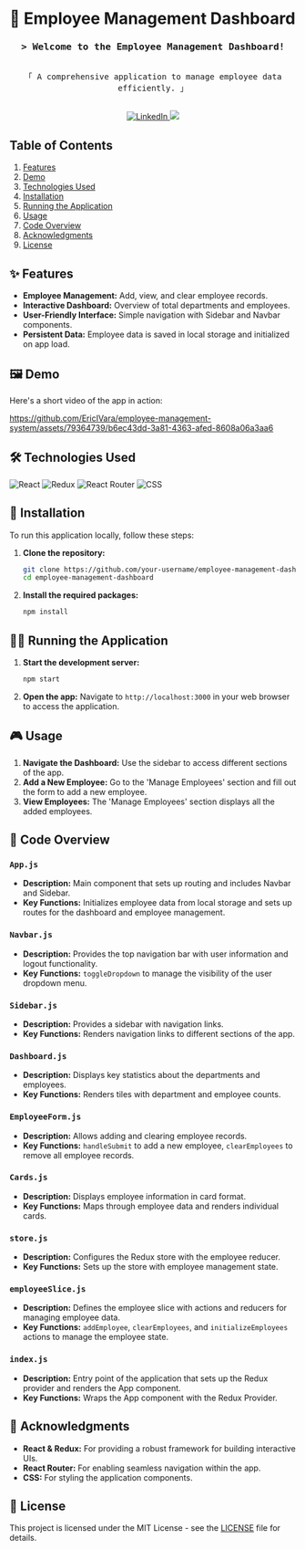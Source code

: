 # 🏢 Employee Management Dashboard

<!-- Intro  -->
<h3 align="center">
  <samp>&gt; Welcome to the Employee Management Dashboard!</samp>
</h3>

<p align="center"> 
  <samp>
    <br>
    「 A comprehensive application to manage employee data efficiently. 」
    <br>
    <br>
  </samp>
</p>

<p align="center">
 <a href="https://linkedin.com/in/ericivara" target="_blank">
  <img src="https://img.shields.io/badge/LinkedIn-0077B5?style=for-the-badge&logo=linkedin&logoColor=white" alt="LinkedIn"/>
 </a>
 <a href="https://twitter.com/ericivara" target="_blank">
  <img src="https://img.shields.io/badge/Twitter-1DA1F2?style=for-the-badge&logo=twitter&logoColor=white" />
 </a>
</p>

## Table of Contents
1. [Features](#-features)
2. [Demo](#-demo)
3. [Technologies Used](#-technologies-used)
4. [Installation](#-installation)
5. [Running the Application](#-running-the-application)
6. [Usage](#-usage)
7. [Code Overview](#-code-overview)
8. [Acknowledgments](#-acknowledgments)
9. [License](#-license)

## ✨ Features

- **Employee Management:** Add, view, and clear employee records.
- **Interactive Dashboard:** Overview of total departments and employees.
- **User-Friendly Interface:** Simple navigation with Sidebar and Navbar components.
- **Persistent Data:** Employee data is saved in local storage and initialized on app load.

## 🖼️ Demo

Here's a short video of the app in action:

https://github.com/EricIVara/employee-management-system/assets/79364739/b6ec43dd-3a81-4363-afed-8608a06a3aa6

## 🛠️ Technologies Used

![React](https://img.shields.io/badge/React-20232A?style=for-the-badge&logo=react&logoColor=61DAFB)
![Redux](https://img.shields.io/badge/Redux-764ABC?style=for-the-badge&logo=redux&logoColor=white)
![React Router](https://img.shields.io/badge/React_Router-CA4245?style=for-the-badge&logo=react-router&logoColor=white)
![CSS](https://img.shields.io/badge/CSS-1572B6?style=for-the-badge&logo=css3&logoColor=white)

## 🚀 Installation

To run this application locally, follow these steps:

1. **Clone the repository:**
    ```sh
    git clone https://github.com/your-username/employee-management-dashboard.git
    cd employee-management-dashboard
    ```

2. **Install the required packages:**
    ```sh
    npm install
    ```

## 🏃‍♂️ Running the Application

1. **Start the development server:**
    ```sh
    npm start
    ```

2. **Open the app:** Navigate to `http://localhost:3000` in your web browser to access the application.

## 🎮 Usage

1. **Navigate the Dashboard:** Use the sidebar to access different sections of the app.
2. **Add a New Employee:** Go to the 'Manage Employees' section and fill out the form to add a new employee.
3. **View Employees:** The 'Manage Employees' section displays all the added employees.

## 📂 Code Overview

### `App.js`

- **Description:** Main component that sets up routing and includes Navbar and Sidebar.
- **Key Functions:** Initializes employee data from local storage and sets up routes for the dashboard and employee management.

### `Navbar.js`

- **Description:** Provides the top navigation bar with user information and logout functionality.
- **Key Functions:** `toggleDropdown` to manage the visibility of the user dropdown menu.

### `Sidebar.js`

- **Description:** Provides a sidebar with navigation links.
- **Key Functions:** Renders navigation links to different sections of the app.

### `Dashboard.js`

- **Description:** Displays key statistics about the departments and employees.
- **Key Functions:** Renders tiles with department and employee counts.

### `EmployeeForm.js`

- **Description:** Allows adding and clearing employee records.
- **Key Functions:** `handleSubmit` to add a new employee, `clearEmployees` to remove all employee records.

### `Cards.js`

- **Description:** Displays employee information in card format.
- **Key Functions:** Maps through employee data and renders individual cards.

### `store.js`

- **Description:** Configures the Redux store with the employee reducer.
- **Key Functions:** Sets up the store with employee management state.

### `employeeSlice.js`

- **Description:** Defines the employee slice with actions and reducers for managing employee data.
- **Key Functions:** `addEmployee`, `clearEmployees`, and `initializeEmployees` actions to manage the employee state.

### `index.js`

- **Description:** Entry point of the application that sets up the Redux provider and renders the App component.
- **Key Functions:** Wraps the App component with the Redux Provider.

## 🙏 Acknowledgments

- **React & Redux:** For providing a robust framework for building interactive UIs.
- **React Router:** For enabling seamless navigation within the app.
- **CSS:** For styling the application components.

## 📜 License

This project is licensed under the MIT License - see the [LICENSE](LICENSE) file for details.
